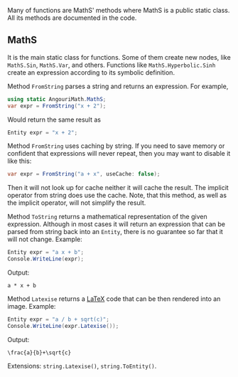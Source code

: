 Many of functions are MathS' methods where MathS is a public static class. All its methods are documented in the code.

<h2>MathS</h2>

It is the main static class for functions. Some of them create new nodes, like `MathS.Sin`, `MathS.Var`, and others.
Functions like `MathS.Hyperbolic.Sinh` create an expression according to its symbolic definition.

Method `FromString` parses a string and returns an expression. For example,
```cs
using static AngouriMath.MathS;
var expr = FromString("x + 2");
```
Would return the same result as
```cs
Entity expr = "x + 2";
```
Method `FromString` uses caching by string. If you need to save memory or confident that
expressions will never repeat, then you may want to disable it like this:
```cs
var expr = FromString("a + x", useCache: false);
```
Then it will not look up for cache neither it will cache the result. The implicit operator
from string does use the cache.
Note, that this method, as well as the implicit operator, will not simplify the result.

Method `ToString` returns a mathematical representation of the given expression.
Although in most cases it will return an expression that can be parsed from string
back into an `Entity`, there is no guarantee so far that it will not change.
Example:
```cs
Entity expr = "a x + b";
Console.WriteLine(expr);
```
Output:
```
a * x + b
```

Method `Latexise` returns a <a href="https://en.wikipedia.org/wiki/LaTeX">LaTeX</a>
code that can be then rendered into an image.
Example:
```cs
Entity expr = "a / b + sqrt(c)";
Console.WriteLine(expr.Latexise());
```
Output:
```
\frac{a}{b}+\sqrt{c}
```

Extensions: `string.Latexise()`, `string.ToEntity()`.